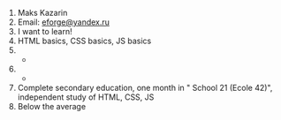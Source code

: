 1. Maks Kazarin
2. Email: eforge@yandex.ru
3. I want to learn!
4. HTML basics, CSS basics, JS basics
5. -
6. -
7. Complete secondary education, one month in " School 21 (Ecole 42)", independent study of HTML, CSS, JS
8. Below the average
